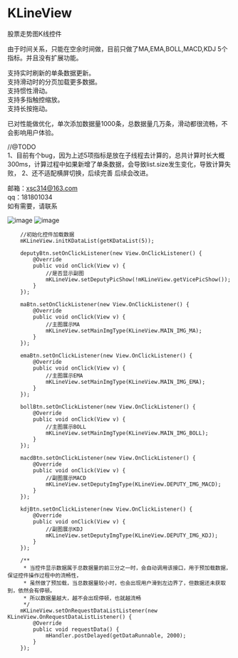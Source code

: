 # KLineView
股票走势图K线控件

由于时间关系，只能在空余时间做，目前只做了MA,EMA,BOLL,MACD,KDJ 5个指标。并且没有扩展功能。       

支持实时刷新的单条数据更新。          
支持滑动时的分页加载更多数据。     
支持惯性滑动。         
支持多指触控缩放。       
支持长按拖动。         

已对性能做优化，单次添加数据量1000条，总数据量几万条，滑动都很流畅，不会影响用户体验。   

//@TODO         
1、目前有个bug，因为上述5项指标是放在子线程去计算的，总共计算时长大概300ms，计算过程中如果新增了单条数据，会导致list.size发生变化，导致计算失败，
2、还不适配横屏切换，后续完善
后续会改进。

邮箱：xsc314@163.com       
qq：181801034    
如有需要，请联系        

![image](https://github.com/xiesuichao/KLineView/raw/master/image/KLineUI.png)
![image](https://github.com/xiesuichao/KLineView/raw/master/image/a1.png)
        
        //初始化控件加载数据
        mKLineView.initKDataList(getKDataList(5));

        deputyBtn.setOnClickListener(new View.OnClickListener() {
            @Override
            public void onClick(View v) {
                //是否显示副图
                mKLineView.setDeputyPicShow(!mKLineView.getVicePicShow());
            }
        });

        maBtn.setOnClickListener(new View.OnClickListener() {
            @Override
            public void onClick(View v) {
                //主图展示MA
                mKLineView.setMainImgType(KLineView.MAIN_IMG_MA);
            }
        });

        emaBtn.setOnClickListener(new View.OnClickListener() {
            @Override
            public void onClick(View v) {
                //主图展示EMA
                mKLineView.setMainImgType(KLineView.MAIN_IMG_EMA);
            }
        });

        bollBtn.setOnClickListener(new View.OnClickListener() {
            @Override
            public void onClick(View v) {
                //主图展示BOLL
                mKLineView.setMainImgType(KLineView.MAIN_IMG_BOLL);
            }
        });

        macdBtn.setOnClickListener(new View.OnClickListener() {
            @Override
            public void onClick(View v) {
                //副图展示MACD
                mKLineView.setDeputyImgType(KLineView.DEPUTY_IMG_MACD);
            }
        });

        kdjBtn.setOnClickListener(new View.OnClickListener() {
            @Override
            public void onClick(View v) {
                //副图展示KDJ
                mKLineView.setDeputyImgType(KLineView.DEPUTY_IMG_KDJ);
            }
        });

        /**
         * 当控件显示数据属于总数据量的前三分之一时，会自动调用该接口，用于预加载数据，保证控件操作过程中的流畅性，
         * 虽然做了预加载，当总数据量较小时，也会出现用户滑到左边界了，但数据还未获取到，依然会有停顿。
         * 所以数据量越大，越不会出现停顿，也就越流畅
         */
        mKLineView.setOnRequestDataListListener(new KLineView.OnRequestDataListListener() {
            @Override
            public void requestData() {
                mHandler.postDelayed(getDataRunnable, 2000);
            }
        });
